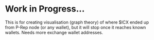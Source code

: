 # Work in Progress...

This is for creating visualisation (graph theory) of where $ICX ended up from P-Rep node (or any wallet), but it will stop once it reaches known wallets.
Needs more exchange wallet addresses.
